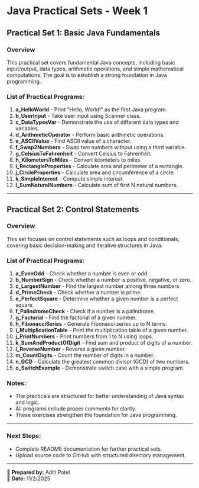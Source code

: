 # Java Practical Sets - Week 1

## Practical Set 1: Basic Java Fundamentals

### Overview

This practical set covers fundamental Java concepts, including basic input/output, data types, arithmetic operations, and simple mathematical computations. The goal is to establish a strong foundation in Java programming.

### List of Practical Programs:

1. **a_HelloWorld** - Print "Hello, World!" as the first Java program.
2. **b_UserInput** - Take user input using Scanner class.
3. **c_DataTypesVar** - Demonstrate the use of different data types and variables.
4. **d_ArithmeticOperator** - Perform basic arithmetic operations.
5. **e_ASCIIValue** - Find ASCII value of a character.
6. **f_Swap2Numbers** - Swap two numbers without using a third variable.
7. **g_CelsiusToFahrenheit** - Convert Celsius to Fahrenheit.
8. **h_KilometersToMiles** - Convert kilometers to miles.
9. **i_RectangleProperties** - Calculate area and perimeter of a rectangle.
10. **j_CircleProperties** - Calculate area and circumference of a circle.
11. **k_SimpleInterest** - Compute simple interest.
12. **l_SumNaturalNumbers** - Calculate sum of first N natural numbers.

---

## Practical Set 2: Control Statements

### Overview

This set focuses on control statements such as loops and conditionals, covering basic decision-making and iterative structures in Java.

### List of Practical Programs:

1. **a_EvenOdd** - Check whether a number is even or odd.
2. **b_NumberSign** - Check whether a number is positive, negative, or zero.
3. **c_LargestNumber** - Find the largest number among three numbers.
4. **d_PrimeCheck** - Check whether a number is prime.
5. **e_PerfectSquare** - Determine whether a given number is a perfect square.
6. **f_PalindromeCheck** - Check if a number is a palindrome.
7. **g_Factorial** - Find the factorial of a given number.
8. **h_FibonacciSeries** - Generate Fibonacci series up to N terms.
9. **i_MultiplicationTable** - Print the multiplication table of a given number.
10. **j_PrintNumbers** - Print numbers from 1 to N using loops.
11. **k_SumAndProductOfDigit** - Find sum and product of digits of a number.
12. **l_ReverseNumber** - Reverse a given number.
13. **m_CountDigits** - Count the number of digits in a number.
14. **n_GCD** - Calculate the greatest common divisor (GCD) of two numbers.
15. **o_SwitchExample** - Demonstrate switch case with a simple program.

### Notes:

- The practicals are structured for better understanding of Java syntax and logic.
- All programs include proper comments for clarity.
- These exercises strengthen the foundation for Java programming.

---

### Next Steps:

- Complete README documentation for further practical sets.
- Upload source code to GitHub with structured directory management.

---

📌 **Prepared by:** Aditi Patel\
📅 **Date:** 11/2/2025

